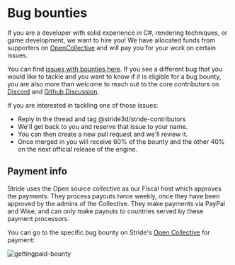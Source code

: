 ﻿# Bug bounties
If you are a developer with solid experience in C#, rendering techniques, or game development, we want to hire you! We have allocated funds from supporters on [OpenCollective](https://opencollective.com/stride3d) and will pay you for your work on certain issues.

You can find [issues with bounties here](https://github.com/stride3d/stride/labels/bounty). If you see a different bug that you would like to tackle and you want to know if it is eligible for a bug bounty, you are also more than welcome to reach out to the core contributors on [Discord](https://discord.gg/f6aerfE) and [Github Discussion](https://github.com/stride3d/stride/discussions).

If you are interested in tackling one of those issues:
- Reply in the thread and tag @stride3d/stride-contributors
- We'll get back to you and reserve that issue to your name.
- You can then create a new pull request and we'll review it.
- Once merged in you will receive 60% of the bounty and the other 40% on the next official release of the engine.


## Payment info
Stride uses the Open source collective as our Fiscal host which approves the payments. They process payouts twice weekly, once they have been approved by the admins of the Collective. They make payments via PayPal and Wise, and can only make payouts to countries served by these payment processors.

You can go to the specific bug bounty on Stride's [Open Collective](https://opencollective.com/stride3d) for payment:

![gettingpaid-bounty](https://user-images.githubusercontent.com/3499539/158011382-732c2448-8368-418f-9eae-7713ea7b349d.gif)



